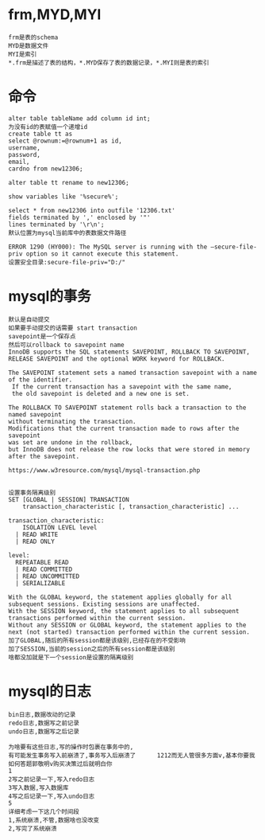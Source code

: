 # frm,MYD,MYI
    frm是表的schema
    MYD是数据文件
    MYI是索引
    *.frm是描述了表的结构，*.MYD保存了表的数据记录，*.MYI则是表的索引
# 命令
    alter table tableName add column id int;
    为没有id的表赋值一个递增id
    create table tt as 
    select @rownum:=@rownum+1 as id,
    username,
    password,
    email,
    cardno from new12306;
    
    alter table tt rename to new12306;
    
    show variables like '%secure%';
    
    select * from new12306 into outfile '12306.txt' 
    fields terminated by ',' enclosed by '"'
    lines terminated by '\r\n';
    默认位置为mysql当前库中的表数据文件路径
    
    ERROR 1290 (HY000): The MySQL server is running with the –secure-file-priv option so it cannot execute this statement.
    设置安全目录:secure-file-priv="D:/"
# mysql的事务
    默认是自动提交
    如果要手动提交的话需要 start transaction
    savepoint是一个保存点
    然后可以rollback to savepoint name
    InnoDB supports the SQL statements SAVEPOINT, ROLLBACK TO SAVEPOINT, 
    RELEASE SAVEPOINT and the optional WORK keyword for ROLLBACK.
    
    The SAVEPOINT statement sets a named transaction savepoint with a name of the identifier.
     If the current transaction has a savepoint with the same name, 
     the old savepoint is deleted and a new one is set.
    
    The ROLLBACK TO SAVEPOINT statement rolls back a transaction to the named savepoint 
    without terminating the transaction. 
    Modifications that the current transaction made to rows after the savepoint 
    was set are undone in the rollback, 
    but InnoDB does not release the row locks that were stored in memory after the savepoint.
    
    https://www.w3resource.com/mysql/mysql-transaction.php
    
    
    设置事务隔离级别
    SET [GLOBAL | SESSION] TRANSACTION
        transaction_characteristic [, transaction_characteristic] ...
    	
    transaction_characteristic:      
        ISOLATION LEVEL level    
      | READ WRITE    
      | READ ONLY    
    
    level:       
      REPEATABLE READ     
      | READ COMMITTED     
      | READ UNCOMMITTED     
      | SERIALIZABLE
      
    With the GLOBAL keyword, the statement applies globally for all subsequent sessions. Existing sessions are unaffected.
    With the SESSION keyword, the statement applies to all subsequent transactions performed within the current session.
    Without any SESSION or GLOBAL keyword, the statement applies to the next (not started) transaction performed within the current session.
    加了GLOBAL,随后的所有session都是该级别,已经存在的不受影响
    加了SESSION,当前的session之后的所有session都是该级别
    啥都没加就是下一个session是设置的隔离级别 
# mysql的日志
    bin日志,数据改动的记录
    redo日志,数据写之前记录
    undo日志,数据写之后记录
    
    为啥要有这些日志,写的操作时包裹在事务中的,
    有可能发生事务写入前崩溃了,事务写入后崩溃了      1212而无人管很多方面v,基本你要我如何答题郭敬明v购买决策过后就明白你
    1
    2写之前记录一下,写入redo日志
    3写入数据,写入数据库
    4写之后记录一下,写入undo日志
    5
    详细考虑一下这几个时间段
    1,系统崩溃,不管,数据啥也没改变
    2,写完了系统崩溃
    